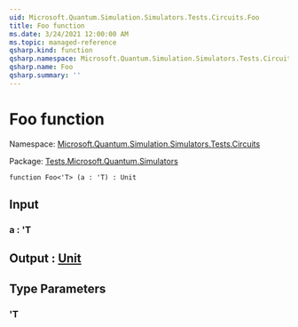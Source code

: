 ```yaml
---
uid: Microsoft.Quantum.Simulation.Simulators.Tests.Circuits.Foo
title: Foo function
ms.date: 3/24/2021 12:00:00 AM
ms.topic: managed-reference
qsharp.kind: function
qsharp.namespace: Microsoft.Quantum.Simulation.Simulators.Tests.Circuits
qsharp.name: Foo
qsharp.summary: ''
---
```


# Foo function

Namespace: [Microsoft.Quantum.Simulation.Simulators.Tests.Circuits](xref:Microsoft.Quantum.Simulation.Simulators.Tests.Circuits)

Package: [Tests.Microsoft.Quantum.Simulators](https://nuget.org/packages/Tests.Microsoft.Quantum.Simulators)




```qsharp
function Foo<'T> (a : 'T) : Unit
```


## Input

### a : 'T





## Output : [Unit](xref:microsoft.quantum.lang-ref.unit)



## Type Parameters

### 'T


